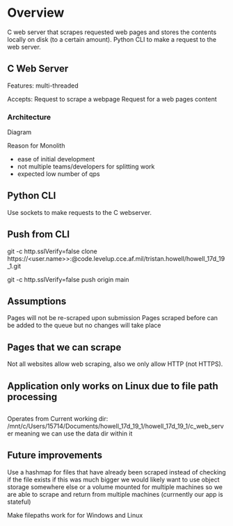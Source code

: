 # Overview
C web server that scrapes requested web pages and stores the contents locally on disk (to a certain amount). Python CLI to make a request to the web server.

## C Web Server
Features: multi-threaded

Accepts:
Request to scrape a webpage
Request for a web pages content

### Architecture
Diagram

Reason for Monolith
- ease of initial development
- not multiple teams/developers for splitting work
- expected low number of qps

## Python CLI
Use sockets to make requests to the C webserver.

## Push from CLI
git -c http.sslVerify=false clone https://<user.name>>:<PAT>@code.levelup.cce.af.mil/tristan.howell/howell_17d_19_1.git

git -c http.sslVerify=false push origin main

## Assumptions
Pages will not be re-scraped upon submission
Pages scraped before can be added to the queue but no changes will take place

## Pages that we can scrape
Not all websites allow web scraping, also we only allow HTTP (not HTTPS).

## Application only works on Linux due to file path processing

##
Operates from Current working dir: /mnt/c/Users/15714/Documents/howell_17d_19_1/howell_17d_19_1/c_web_server
meaning we can use the data dir within it

## Future improvements
Use a hashmap for files that have already been scraped instead of checking if the file exists
if this was much bigger we would likely want to use object storage somewhere else or a volume mounted
for multiple machines so we are able to scrape and return from multiple machines (currnently our app is stateful)

Make filepaths work for for Windows and Linux